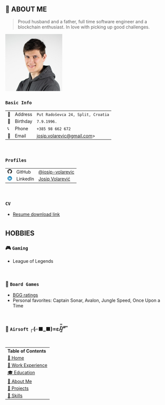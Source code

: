 ## 👤 ABOUT ME
> Proud husband and a father, full time software engineer and a blockchain enthusiast. In love with picking up good challenges.

<img src="assets/profile.jpg" width="180" height="180" title="Josip Volarević" />

<br/>

### `Basic Info`
|   |   |   |
|---|---|---|
|🏡|Address|`Put Radoševca 24, Split, Croatia`|
|🎂|Birthday|`7.9.1996.`|
|📞|Phone|`+385 98 662 672`|
|📧|Email|josip.volarevic@gmail.com>|

<br/>

### `Profiles`
|   |   |   |
|---|---|---|
|<img src="assets/github-logo.png" width="14" height="14" title="" />|GitHub|[@josip-volarevic](https://github.com/josip-volarevic)|
|<img src="assets/linkedin-logo.png" width="14" height="14" title="" />|LinkedIn|[Josip Volarević](https://www.linkedin.com/in/josip-volarevic/)|

<br/>

### `CV`
- [Resume download link](https://github.com/josip-volarevic/portfolio-website/raw/master/assets/resume.pdf)

#

## HOBBIES


### 🎮 `Gaming`
- League of Legends

<br/>

### 🎲 `Board Games`
- [BGG ratings](https://boardgamegeek.com/collection/user/Josip_Volarevic)
- Personal favorites: Captain Sonar, Avalon, Jungle Speed, Once Upon a Time

<br/>

### 🔫 `Airsoft` ┌(⌐■_■)=ε/̵͇̿̿/’̿’̿ ̿ 

<br />

|   |
|---|
|**Table of Contents**|
|[🏡 Home](./README.md#🏡-josip-volarević)|
|[💼 Work Experience](./WORK_EXPERIENCE.md#💼-work-experience)|
|[🎓 Education](./EDUCATION.md#🎓-education)|
|[👤 About Me](./ABOUT_ME.md#👤-about-me)|
|[🚧 Projects](./PROJECTS.md#🚧-projects)|
|[🧙 Skills](./SKILLS.md#🧙-skills)|
